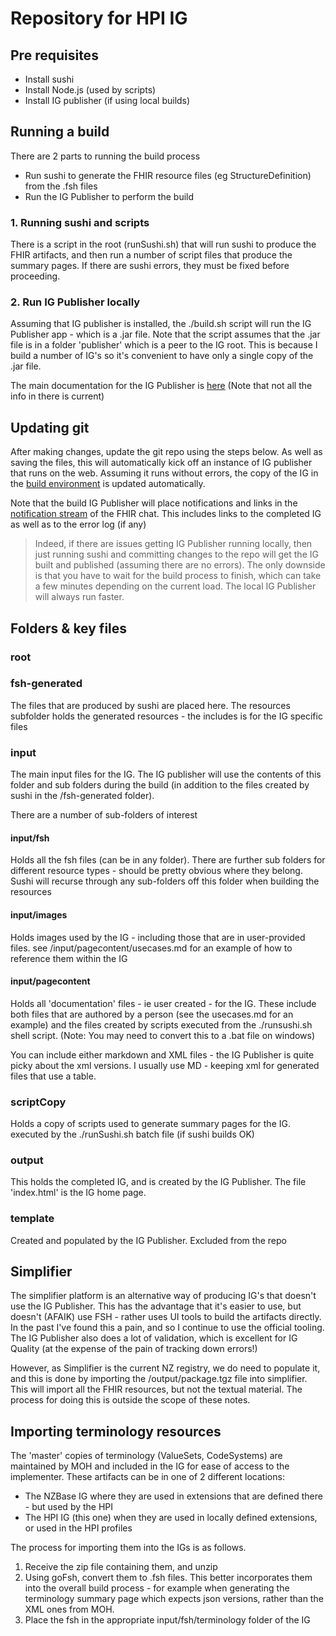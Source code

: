 # Repository for HPI IG  

## Pre requisites
    
* Install sushi
* Install Node.js (used by scripts)
* Install IG publisher (if using local builds) 

## Running a build

There are 2 parts to running the build process
* Run sushi to generate the FHIR resource files (eg StructureDefinition) from the .fsh files
* Run the IG Publisher to perform the build

### 1. Running sushi and scripts
There is a script in the root (runSushi.sh) that will run sushi to produce the FHIR artifacts, and then run a number of script files that produce the summary pages. If there are sushi errors, they must be fixed before proceeding.

### 2. Run IG Publisher locally
Assuming that IG publisher is installed, the ./build.sh script will run the IG Publisher app - which is a .jar file. Note that the script assumes that the .jar file is in a folder 'publisher' which is a peer to the IG root. This is because I build a number of IG's so it's convenient to have only a single copy of the .jar file.

The main documentation for the IG Publisher is [here](https://confluence.hl7.org/display/FHIR/IG+Publisher+Documentation) (Note that not all the info in there is current)




## Updating git

After making changes, update the git repo using the steps below. As well as saving the files, this will automatically kick off an instance of IG publisher that runs on the web. Assuming it runs without errors, the copy of the IG in the [build environment](http://build.fhir.org/ig/HL7NZ/hpi/branches/master/index.html) is updated automatically.

Note that the build IG Publisher will place notifications and links in the [notification stream](https://chat.fhir.org/#narrow/stream/179297-committers.2Fnotification) of the FHIR chat. This includes links to the completed IG as well as to the error log (if any)

> Indeed, if there are issues getting IG Publisher running locally, then just running sushi and committing changes to the repo will get the IG built and published (assuming there are no errors). The only downside is that you have to wait for the build process to finish, which can take a few minutes depending on the current load. The local IG Publisher will always run faster.

## Folders & key files

### root

### fsh-generated

The files that are produced by sushi are placed here. The resources subfolder holds the
generated resources - the includes is for the IG specific files

### input

The main input files for the IG. The IG publisher will use the contents of this folder and
sub folders during the build (in addition to the files created by sushi in the /fsh-generated folder).

There are a number of sub-folders of interest

#### input/fsh

Holds all the fsh files (can be in any folder). There are further sub folders for different
resource types - should be pretty obvious where they belong. Sushi will recurse through any sub-folders
off this folder when building the resources

#### input/images

Holds images used by the IG - including those that are in user-provided files. see /input/pagecontent/usecases.md for an example of how to reference them within the IG

#### input/pagecontent

Holds all 'documentation' files - ie user created - for the IG. These include both files that
are authored by a person (see the usecases.md for an example) and the files created by scripts
executed from the ./runsushi.sh 
shell script. (Note: You may need to convert this to a .bat file on windows)

You can include either markdown and XML files - the IG Publisher is quite picky about 
the xml versions. I usually use MD - keeping xml for generated files that use a table.



### scriptCopy

Holds a copy of scripts used to generate summary pages for the IG.
executed by the ./runSushi.sh batch file (if sushi builds OK)


### output

This holds the completed IG, and is created by the IG Publisher. The file 'index.html' is the IG home page.

### template
Created and populated by the IG Publisher. Excluded from the repo

## Simplifier

The simplifier platform is an alternative way of producing IG's that doesn't use the IG Publisher. This has the advantage that it's easier to use, but doesn't (AFAIK) use FSH - rather uses UI tools to build the artifacts directly. In the past I've found this a pain, and so I continue to use the official tooling. The IG Publisher also does a lot of validation, which is excellent for IG Quality (at the expense of the pain of tracking down errors!)

However, as Simplifier is the current NZ registry, we do need to populate it, and this is done by importing the /output/package.tgz file into simplifier. This will import all the FHIR resources, but not the textual material. The process for doing this is outside the scope of these notes.

## Importing terminology resources

The 'master' copies of terminology (ValueSets, CodeSystems) are maintained by MOH and included
in the IG for ease of access to the implementer. These artifacts can be in one of 2 different locations:
* The NZBase IG where they are used in extensions that are defined there - but used by the HPI
* The HPI IG (this one) when they are used in locally defined extensions, or used in the HPI profiles 

The process for importing them into the IGs is as follows.

1. Receive the zip file containing them, and unzip
2. Using goFsh, convert them to .fsh files. This better incorporates them into the overall build process - for example when generating the terminology summary page which expects json versions, rather than the XML ones from MOH. 
3. Place the fsh in the appropriate input/fsh/terminology folder of the IG